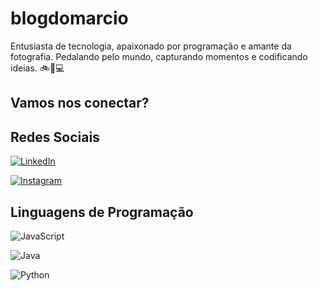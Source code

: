 # blogdomarcio

Entusiasta de tecnologia, apaixonado por programação e amante da fotografia. Pedalando pelo mundo, capturando momentos e codificando ideias. 🚲📸💻

## Vamos nos conectar?

## Redes Sociais

[![LinkedIn](https://img.shields.io/badge/LinkedIn-000?style=for-the-badge&logo=linkedin&logoColor=0E76A8)](https://www.linkedin.com/in/blogdmarcio/)

[![Instagram](https://img.shields.io/badge/Instagram-000?style=for-the-badge&logo=instagram)](https://www.instagram.com/blogdomarcio/)



## Linguagens de Programação

![JavaScript](https://img.shields.io/badge/JavaScript-000?style=for-the-badge&logo=javascript)

![Java](https://img.shields.io/badge/Java-000?style=for-the-badge&logo=java)

![Python](https://img.shields.io/badge/Python-000?style=for-the-badge&logo=python)